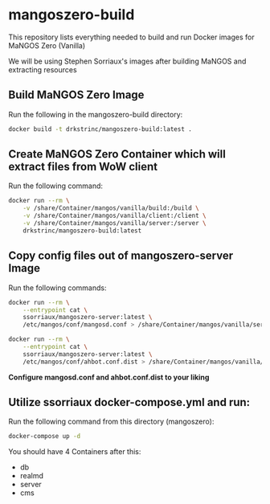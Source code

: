 # mangoszero-build
This repository lists everything needed to build and run Docker images for MaNGOS Zero (Vanilla)

We will be using Stephen Sorriaux's images after building MaNGOS and extracting resources

## Build MaNGOS Zero Image
Run the following in the mangoszero-build directory:

```bash
docker build -t drkstrinc/mangoszero-build:latest .
```

## Create MaNGOS Zero Container which will extract files from WoW client
Run the following command:

```bash
docker run --rm \
    -v /share/Container/mangos/vanilla/build:/build \
    -v /share/Container/mangos/vanilla/client:/client \
    -v /share/Container/mangos/vanilla/server:/server \
    drkstrinc/mangoszero-build:latest
```

## Copy config files out of mangoszero-server Image
Run the following commands:

```bash
docker run --rm \
    --entrypoint cat \
    ssorriaux/mangoszero-server:latest \
    /etc/mangos/conf/mangosd.conf > /share/Container/mangos/vanilla/server/conf/mangosd.conf
```

```bash
docker run --rm \
    --entrypoint cat \
    ssorriaux/mangoszero-server:latest \
    /etc/mangos/conf/ahbot.conf.dist > /share/Container/mangos/vanilla/server/conf/ahbot.conf.dist
```

**Configure mangosd.conf and ahbot.conf.dist to your liking**

## Utilize ssorriaux docker-compose.yml and run:
Run the following command from this directory (mangoszero):

```bash
docker-compose up -d
```

You should have 4 Containers after this:

* db
* realmd
* server
* cms
